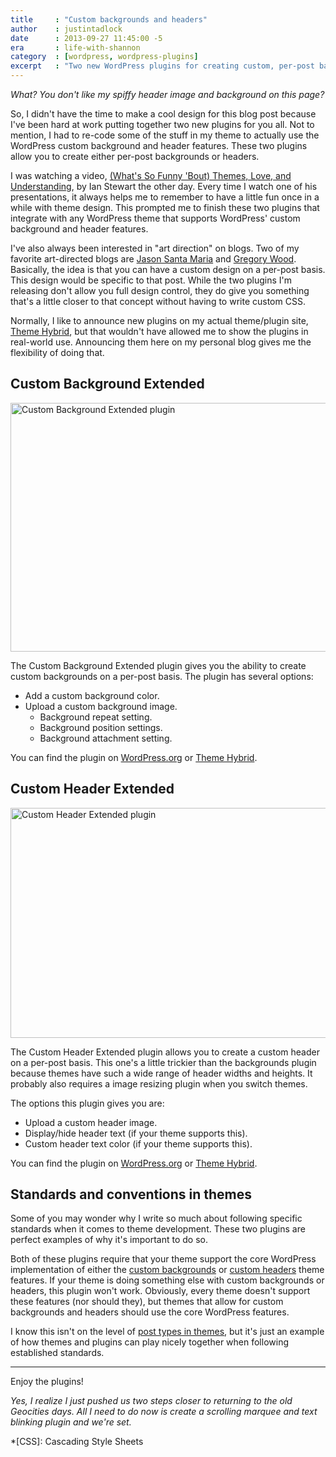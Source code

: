 ```yaml
---
title     : "Custom backgrounds and headers"
author    : justintadlock
date      : 2013-09-27 11:45:00 -5
era       : life-with-shannon
category  : [wordpress, wordpress-plugins]
excerpt   : "Two new WordPress plugins for creating custom, per-post backgrounds and headers."
---
```


*What? You don't like my spiffy header image and background on this page?*

So, I didn't have the time to make a cool design for this blog post because I've been hard at work putting together two new plugins for you all.  Not to mention, I had to re-code some of the stuff in my theme to actually use the WordPress custom background and header features.  These two plugins allow you to create either per-post backgrounds or headers.

I was watching a video, [(What's So Funny 'Bout) Themes, Love, and Understanding](http://wordpress.tv/2013/08/10/ian-stewart-whats-so-funny-bout-themes-love-and-understanding/), by Ian Stewart the other day.  Every time I watch one of his presentations, it always helps me to remember to have a little fun once in a while with theme design.  This prompted me to finish these two plugins that integrate with any WordPress theme that supports WordPress' custom background and header features.

I've also always been interested in "art direction" on blogs.  Two of my favorite art-directed blogs are [Jason Santa Maria](http://jasonsantamaria.com/articles/) and [Gregory Wood](http://journal.gregorywood.co.uk/).  Basically, the idea is that you can have a custom design on a per-post basis.  This design would be specific to that post.  While the two plugins I'm releasing don't allow you full design control, they do give you something that's a little closer to that concept without having to write custom CSS.

Normally, I like to announce new plugins on my actual theme/plugin site, [Theme Hybrid](http://themehybrid.com), but that wouldn't have allowed me to show the plugins in real-world use.  Announcing them here on my personal blog gives me the flexibility of doing that.

## Custom Background Extended

<img src="http://justintadlock.com/blog/wp-content/uploads/2013/09/screenshot-3-960x425.png" alt="Custom Background Extended plugin" width="900" height="398" class="aligncenter size-large wp-image-5215" />

The Custom Background Extended plugin gives you the ability to create custom backgrounds on a per-post basis.  The plugin has several options:

* Add a custom background color.
* Upload a custom background image.
	* Background repeat setting.
	* Background position settings.
	* Background attachment setting.

You can find the plugin on [WordPress.org](http://wordpress.org/plugins/custom-background-extended) or [Theme Hybrid](http://themehybrid.com/plugins/custom-background-extended).

## Custom Header Extended

<img src="http://justintadlock.com/blog/wp-content/uploads/2013/09/screenshot-31.png" alt="Custom Header Extended plugin" width="800" height="368" class="aligncenter size-full wp-image-5216" />

The Custom Header Extended plugin allows you to create a custom header on a per-post basis.  This one's a little trickier than the backgrounds plugin because themes have such a wide range of header widths and heights.  It probably also requires a image resizing plugin when you switch themes.

The options this plugin gives you are:

* Upload a custom header image.
* Display/hide header text (if your theme supports this).
* Custom header text color (if your theme supports this).

You can find the plugin on [WordPress.org](http://wordpress.org/plugins/custom-header-extended) or [Theme Hybrid](http://themehybrid.com/plugins/custom-header-extended).

## Standards and conventions in themes

Some of you may wonder why I write so much about following specific standards when it comes to theme development.  These two plugins are perfect examples of why it's important to do so.

Both of these plugins require that your theme support the core WordPress implementation of either the [custom backgrounds](http://codex.wordpress.org/Custom_Backgrounds) or [custom headers](http://codex.wordpress.org/Custom_Headers) theme features.  If your theme is doing something else with custom backgrounds or headers, this plugin won't work.  Obviously, every theme doesn't support these features (nor should they), but themes that allow for custom backgrounds and headers should use the core WordPress features.

I know this isn't on the level of [post types in themes](/archives/2013/09/14/why-custom-post-types-belong-in-plugins), but it's just an example of how themes and plugins can play nicely together when following established standards.

***

Enjoy the plugins!

*Yes, I realize I just pushed us two steps closer to returning to the old Geocities days. All I need to do now is create a scrolling marquee and text blinking plugin and we're set.*

*[CSS]: Cascading Style Sheets
